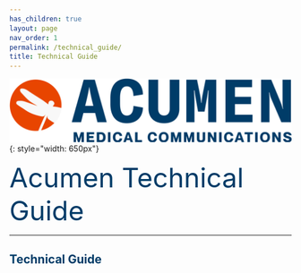 ```yaml
---
has_children: true
layout: page
nav_order: 1
permalink: /technical_guide/
title: Technical Guide
---
```


![image](/assets/images/logo.jpg){: style="width: 650px"}

<span style="color:#003C68; font-size: 48px">Acumen Technical Guide</span>

---

## <span style="color:#003C68">Technical Guide</span>